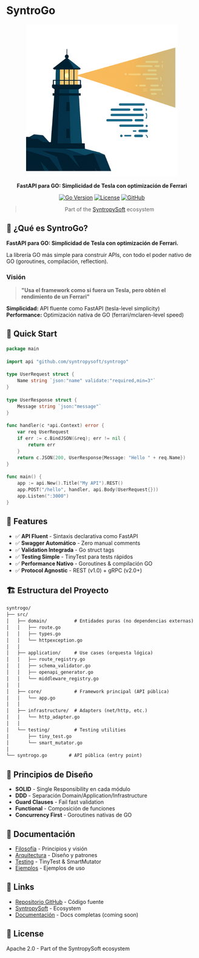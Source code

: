 # SyntroGo

<div align="center">
  <img src="https://raw.githubusercontent.com/Syntropysoft/syntrogo/main/assets/syntropySoft.png" alt="SyntroGo" width="400" />
</div>

<div align="center">

**FastAPI para GO: Simplicidad de Tesla con optimización de Ferrari**

[![Go Version](https://img.shields.io/badge/go-1.21+-00ADD8?style=flat-square&logo=go)](https://golang.org)
[![License](https://img.shields.io/badge/license-Apache%202.0-blue.svg?style=flat-square)](LICENSE)
[![GitHub](https://img.shields.io/badge/github-Syntropysoft/syntrogo-181717?style=flat-square&logo=github)](https://github.com/Syntropysoft/syntrogo)

> Part of the [SyntropySoft](https://syntropysoft.com) ecosystem

</div>

## 🎯 ¿Qué es SyntroGo?

**FastAPI para GO: Simplicidad de Tesla con optimización de Ferrari.**

La librería GO más simple para construir APIs, con todo el poder nativo de GO (goroutines, compilación, reflection).

### Visión

> **"Usa el framework como si fuera un Tesla, pero obtén el rendimiento de un Ferrari"**

**Simplicidad:** API fluente como FastAPI (tesla-level simplicity)  
**Performance:** Optimización nativa de GO (ferrari/mclaren-level speed)

## 🚀 Quick Start

```go
package main

import api "github.com/syntropysoft/syntrogo"

type UserRequest struct {
    Name string `json:"name" validate:"required,min=3"`
}

type UserResponse struct {
    Message string `json:"message"`
}

func handler(c *api.Context) error {
    var req UserRequest
    if err := c.BindJSON(&req); err != nil {
        return err
    }
    return c.JSON(200, UserResponse{Message: "Hello " + req.Name})
}

func main() {
    app := api.New().Title("My API").REST()
    app.POST("/hello", handler, api.Body(UserRequest{}))
    app.Listen(":3000")
}
```

## 🎯 Features

- ✅ **API Fluent** - Sintaxis declarativa como FastAPI
- ✅ **Swagger Automático** - Zero manual comments
- ✅ **Validation Integrada** - Go struct tags
- ✅ **Testing Simple** - TinyTest para tests rápidos
- ✅ **Performance Nativo** - Goroutines & compilación GO
- ✅ **Protocol Agnostic** - REST (v1.0) + gRPC (v2.0+)

## 🏗️ Estructura del Proyecto

```txt
syntrogo/
├── src/
│   ├── domain/          # Entidades puras (no dependencias externas)
│   │   ├── route.go
│   │   ├── types.go
│   │   └── httpexception.go
│   │
│   ├── application/     # Use cases (orquesta lógica)
│   │   ├── route_registry.go
│   │   ├── schema_validator.go
│   │   ├── openapi_generator.go
│   │   └── middleware_registry.go
│   │
│   ├── core/            # Framework principal (API pública)
│   │   └── app.go
│   │
│   ├── infrastructure/  # Adapters (net/http, etc.)
│   │   └── http_adapter.go
│   │
│   └── testing/         # Testing utilities
│       ├── tiny_test.go
│       └── smart_mutator.go
│
└── syntrogo.go        # API pública (entry point)
```

## 🧠 Principios de Diseño

- **SOLID** - Single Responsibility en cada módulo
- **DDD** - Separación Domain/Application/Infrastructure
- **Guard Clauses** - Fail fast validation
- **Functional** - Composición de funciones
- **Concurrency First** - Goroutines nativas de GO

## 📖 Documentación

- [Filosofía](./PHILOSOPHY_GO.md) - Principios y visión
- [Arquitectura](../ARCHITECTURE_GO.md) - Diseño y patrones
- [Testing](./TESTING_STRATEGY.md) - TinyTest & SmartMutator
- [Ejemplos](../syntrogo-examples/) - Ejemplos de uso

## 🔗 Links

- [Repositorio GitHub](https://github.com/Syntropysoft/syntrogo) - Código fuente
- [SyntropySoft](https://syntropysoft.com) - Ecosystem
- [Documentación](./docs/) - Docs completas (coming soon)

## 📄 License

Apache 2.0 - Part of the SyntropySoft ecosystem
